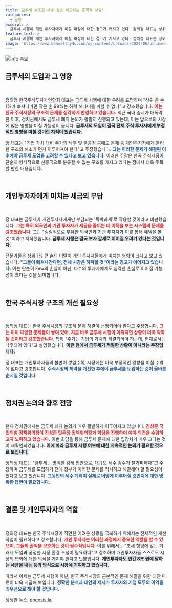 ```yaml
---
title: 금투세 수조원 세수 감소 예고하는 충격적 사실!
categories:
  - 금융
excerpt: >
  금투세 시행이 개인 투자자에게 미칠 파장에 대한 경고가 커지고 있다. 정의정 대표는 상위 1%가 빠지면 99%가 하락 쓰나미를 경험할 것이라고 주장하며, 현재 한국 주식시장의 문제 해결 없이 금투세 도입에 반대했다. 대규모 세수 부족과 개인 투자자 약탈 문제를 먼저 해결하라는 그의 목소리에 귀 기울여야 한다.
feature_text: >
  금투세 시행이 개인 투자자에게 미칠 파장에 대한 경고가 커지고 있다. 정의정 대표는 상위 1%가 빠지면 99%가 하락 쓰나미를 경험할 것이라고 주장하며, 현재 한국 주식시장의 문제 해결 없이 금투세 도입에 반대했다. 대규모 세수 부족과 개인 투자자 약탈 문제를 먼저 해결하라는 그의 목소리에 귀 기울여야 한다.
image: 'https://www.behealthy4u.com/wp-content/uploads/2024/06/unnamed-file.png'
---
```


<p><img src="https://www.behealthy4u.com/wp-content/uploads/2024/06/unnamed-file.png" alt="info 속보" /></p>

<h2 data-ke-size="size26">금투세의 도입과 그 영향</h2>

<p data-ke-size="size16">&nbsp;</p>

<p>정의정 한국주식투자자연합회 대표는 금투세 시행에 대한 우려를 표명하며 "상위 큰 손 1%가 빠져나가면 작은 손 99%는 하락 쓰나미를 피할 수 없다"고 강조했습니다. <b><span style="color: #ee2323;">이는 한국 주식시장의 구조적 문제를 심각하게 반영하고 있습니다.</span></b> 최근 국내 증시가 대폭락 한 이후, 정치권에서도 금투세 폐지 논의가 활발히 진행되고 있는데, 이는 앞으로의 시장에 많은 영향을 미칠 가능성이 큽니다. <b><span style="background-color: #21538527;">금투세의 도입이 결국 전체 주식 투자자에게 부정적인 영향을 미칠 것이란 지적이 있습니다.</span></b></p>

<p>정 대표는 "기업 가치 대비 주가의 낙후 및 불공정 공매도 문제 등 개인투자자에게 불리한 구조의 해소가 먼저 이루어져야 한다"고 주장했습니다. <b><span style="color: #1a5490;">그는 이러한 문제가 해결된 이후에야 금투세 도입을 고려할 수 있다고 보고 있습니다.</span></b> 이러한 주장은 한국 주식시장이 단순히 형식적으로 신흥국으로 분류될 수 없는 구조를 가지고 있다는 점에서 더욱 주목할 만한 내용입니다.</p>

<p data-ke-size="size16">&nbsp;</p>

<h2 data-ke-size="size26">개인투자자에게 미치는 세금의 부담</h2>

<p data-ke-size="size16">&nbsp;</p>

<p>정 대표는 금투세가 개인투자자에게만 부담되는 '독박과세'로 작용할 것이라고 비판했습니다. <b><span style="color: #ee2323;">그는 특히 외국인과 기관 투자자가 세금을 줄이는 데 이득을 보는 시스템의 문제를 강조했습니다.</span></b> 그는 "실질적으로 부유한 외국인과 기관 투자자가 이를 통해 혜택을 볼 것"이라고 지적했습니다. <b><span style="background-color: #21538527;">금투세 시행은 결국 부자 감세로 이어질 우려가 있다는 것입니다.</span></b></p>

<p>전문가들은 상위 1% 큰 손의 이탈이 개인 투자자들에게 미치는 영향이 크다고 보고 있습니다. <b><span style="color: #1a5490;">"그들이 빠져나간다면, 전체 시장은 하락할 것"이라는 경고가 이어지고 있습니다.</span></b> 이는 단순히 Few의 손실이 아닌, 다수의 투자자에게도 심각한 손실로 이어질 가능성이 크다는 것을 의미합니다.</p>

<p data-ke-size="size16">&nbsp;</p>

<h2 data-ke-size="size26">한국 주식시장 구조의 개선 필요성</h2>

<p data-ke-size="size16">&nbsp;</p>

<p>정의정 대표는 한국 주식시장의 구조적 문제 해결이 선행되어야 한다고 주장합니다. <b><span style="color: #ee2323;">그는 이미 다양한 문제들이 쌓여 있어, 지금 바로 금투세 시행이 이뤄지면 상황이 더욱 악화될 것이라고 강조했습니다.</span></b> 특히 "주가는 기업의 가치와 직결되어야 하는데, 현재로서는 낙후되어 있다"고 설명했습니다. <b><span style="background-color: #21538527;">이런 점에서 금투세가 적절한 상황이 아니라는 주장입니다.</span></b></p>

<p>정 대표는 개인투자자들의 불만이 쌓일수록, 시장에는 더욱 부정적인 영향을 미칠 수밖에 없다고 강조합니다. <b><span style="color: #1a5490;">주식시장의 체력을 개선한 후에야 금투세를 도입하는 것이 올바른 순서일 것입니다.</span></b></p>

<p data-ke-size="size16">&nbsp;</p>

<h2 data-ke-size="size26">정치권 논의와 향후 전망</h2>

<p data-ke-size="size16">&nbsp;</p>

<p>현재 정치권에서는 금투세 폐지 논의가 매우 활발하게 이루어지고 있습니다. <b><span style="color: #ee2323;">김상훈 국민의힘 정책위의장이 진성준 민주당 정책위의장과 회담을 진행하며 여야 의견을 수렴하고자 노력하고 있습니다.</span></b> 이번 회담을 통해 금투세 문제에 대한 입장차가 매우 크다는 것이 재확인되었습니다. <b><span style="background-color: #21538527;">이에 따라 금투세 시행 여부에 대한 지속적인 논의가 필요할 것으로 보입니다.</span></b></p>

<p>정의정 대표는 "금투세는 명백한 감세 법안으로, 대규모 세수 감수가 불가피하다"고 주장하며 금투세를 도입하기 전에 정부가 이러한 문제를 직시하고 해결해야 할 필요성이 있다고 보고 있습니다. <b><span style="color: #1a5490;">그동안의 세수 계획이 실제로 어떻게 이루어질 것인지에 대한 명확한 답변이 필요합니다.</span></b></p>

<p data-ke-size="size16">&nbsp;</p>

<h2 data-ke-size="size26">결론 및 개인투자자의 역할</h2>

<p data-ke-size="size16">&nbsp;</p>

<p>정의정 대표는 한국 주식시장이 직면한 어려운 상황을 극복하기 위해서는 전체적인 개선 작업이 필요하다고 강조합니다. <b><span style="color: #ee2323;">개인 투자자는 이러한 과정에서 중요한 역할을 할 수 있으며, 그들의 권익을 보호하는 것이 필수적입니다.</span></b> 이를 위해서는 "조세 형평에 맞는 거래세 도입과 공정한 시장 환경 조성이 필요하다"고 강조하며 개인투자자들 스스로도 시장의 변화에 대한 의식을 가져야 한다고 덧붙입니다. <b><span style="background-color: #21538527;">개인투자자도 연간 8조 원에 달하는 세금을 내는 등의 방식으로 시장에 기여하고 있습니다.</span></b></p>

<p>따라서 이제는 금투세 시행이 아닌, 한국 주식시장의 근본적인 문제 해결을 위한 대안 마련이 더욱 시급해 보입니다. <b><span style="color: #1a5490;">정확한 분석과 대안의 제시가 투자자와 기업 모두의 이익을 최우선으로 해야 할 것입니다.</span></b></p>
생생한 뉴스, <a href="https://opensis.kr" rel="dofollow">opensis.kr</a>


